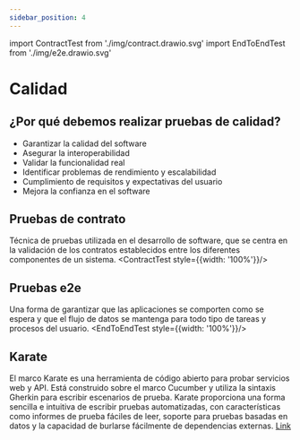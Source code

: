 ```yaml
---
sidebar_position: 4
---
```


import ContractTest from './img/contract.drawio.svg'
import EndToEndTest from './img/e2e.drawio.svg'

# Calidad


## ¿Por qué debemos realizar pruebas de calidad?

- Garantizar la calidad del software
- Asegurar la interoperabilidad
- Validar la funcionalidad real
- Identificar problemas de rendimiento y escalabilidad
- Cumplimiento de requisitos y expectativas del usuario
- Mejora la confianza en el software

## Pruebas de contrato
Técnica de pruebas utilizada en el desarrollo de software, que se centra en la validación de los contratos establecidos entre los diferentes componentes de un sistema.
<ContractTest style={{width: '100%'}}/>

## Pruebas e2e
Una forma de garantizar que las aplicaciones se comporten como se espera y que el flujo de datos se mantenga para todo tipo de tareas y procesos del usuario.
<EndToEndTest style={{width: '100%'}}/>

## Karate

El marco Karate es una herramienta de código abierto para probar servicios web y API. Está construido sobre el marco Cucumber y utiliza la sintaxis Gherkin para escribir escenarios de prueba. Karate proporciona una forma sencilla e intuitiva de escribir pruebas automatizadas, con características como informes de prueba fáciles de leer, soporte para pruebas basadas en datos y la capacidad de burlarse fácilmente de dependencias externas.
[Link](https://github.com/karatelabs/karate)